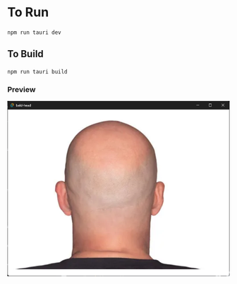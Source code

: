 # To Run
``npm run tauri dev``

## To Build
``npm run tauri build``

### Preview
<img src="./image.png">